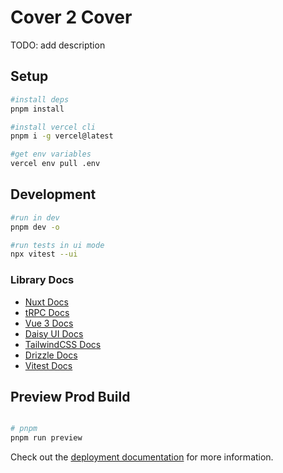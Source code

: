 # Cover 2 Cover
TODO: add description
## Setup
```bash
#install deps
pnpm install

#install vercel cli
pnpm i -g vercel@latest

#get env variables
vercel env pull .env

```

## Development

```bash
#run in dev
pnpm dev -o

#run tests in ui mode
npx vitest --ui

```

### Library Docs

- [Nuxt Docs](https://nuxt.com/docs/getting-started/introduction)
- [tRPC Docs](https://trpc.io/docs/quickstart#2-add-a-query-procedure)
- [Vue 3 Docs](https://vuejs.org/guide/quick-start.html)
- [Daisy UI Docs](https://daisyui.com/)
- [TailwindCSS Docs](https://tailwindcss.com/docs/utility-first)
- [Drizzle Docs](https://orm.drizzle.team/docs/overview)
- [Vitest Docs](https://vitest.dev/guide/#writing-tests)

## Preview Prod Build

```bash

# pnpm
pnpm run preview
```

Check out the [deployment documentation](https://nuxt.com/docs/getting-started/deployment) for more information.
